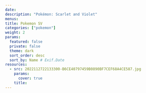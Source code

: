 ```yaml
---
date: 
description: "Pokémon: Scarlet and Violet"
menus: 
title: Pokemon SV
categories: ["pokemon"]
weight: 2
params:
  featured: false
  private: false
  theme: dark
  sort_order: desc
  sort_by: Name # Exif.Date
resources:
  - src: 2022112722133300-B6CE40797459B0890BF7CEF68A4CE587.jpg
    params:
      cover: true
    title: 
---
```

